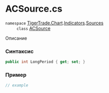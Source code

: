 
# ACSource.cs
`namespace` [TigerTrade.Chart](../../../../../TigerTrade.Chart.md).[Indicators](../../../../../TigerTrade.Chart/Indicators.md).[Sources](../../../../../TigerTrade.Chart/Indicators/Sources.md)  
&nbsp;&nbsp;&nbsp;&nbsp;&nbsp;&nbsp;&nbsp;&nbsp;&nbsp;`class` [ACSource](../../ACSource.cs.md)

Описание

### Синтаксис
```csharp
public int LongPeriod { get; set; }
```
### Пример  
```csharp
// example
```
